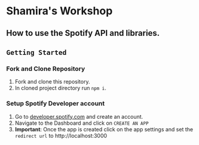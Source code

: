 # Shamira's Workshop

## How to use the Spotify API and libraries.

## `Getting Started`
### Fork and Clone Repository
1. Fork and clone this repository.
2. In cloned project directory run `npm i`.

### Setup Spotify Developer account
1. Go to [developer.spotify.com](https://developer.spotify.com) and create an account.
2. Navigate to the Dashboard and click on `CREATE AN APP`
3. <strong>Important</strong>: Once the app is created click on the app settings and set the `redirect url` to http://localhost:3000




